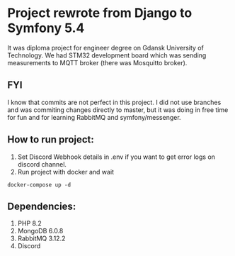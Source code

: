 # Project rewrote from Django to Symfony 5.4
It was diploma project for engineer degree on Gdansk University of Technology. 
We had STM32 development board which was sending measurements to MQTT broker (there was Mosquitto broker).
## FYI
I know that commits are not perfect in this project. I did not use branches and was commiting changes directly to master,
but it was doing in free time for fun and for learning RabbitMQ and symfony/messenger. 
## How to run project:
1. Set Discord Webhook details in .env if you want to get error logs on discord channel.
2. Run project with docker and wait
```shell
docker-compose up -d
```

## Dependencies:
1. PHP 8.2
2. MongoDB 6.0.8
3. RabbitMQ 3.12.2
4. Discord
